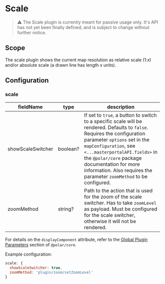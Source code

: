 # Scale

> ⚠ The Scale plugin is currently meant for passive usage only. It's API has not yet been finally defined, and is subject to change without further notice.

## Scope

The scale plugin shows the current map resolution as relative scale (1:x) and/or absolute scale (a drawn line has length x units).

## Configuration

### scale

| fieldName | type | description |
| - | - | - |
| showScaleSwitcher | boolean? | If set to `true`, a button to switch to a specific scale will be rendered. Defaults to `false`. Requires the configuration parameter `options` set in the `mapConfiguration`, see `<...masterportalAPI.fields>` in the `@polar/core` package documentation for more information. Also requires the parameter `zoomMethod` to be configured. |
| zoomMethod | string? | Path to the action that is used for the zoom of the scale switcher. Has to take `zoomLevel` as payload. Must be configured for the scale switcher, otherwise it will not be rendered. |

For details on the `displayComponent` attribute, refer to the [Global Plugin Parameters](../../core/README.md#global-plugin-parameters) section of `@polar/core`.

Example configuration:

```js
scale: {
  showScaleSwitcher: true,
  zoomMethod: 'plugin/zoom/setZoomLevel'
}
```